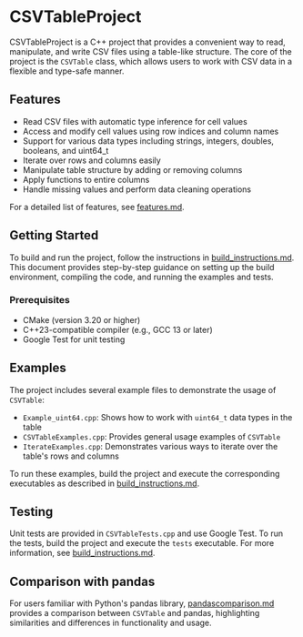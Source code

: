 # CSVTableProject

CSVTableProject is a C++ project that provides a convenient way to read, manipulate, and write CSV files using a table-like structure. The core of the project is the `CSVTable` class, which allows users to work with CSV data in a flexible and type-safe manner.

## Features

- Read CSV files with automatic type inference for cell values
- Access and modify cell values using row indices and column names
- Support for various data types including strings, integers, doubles, booleans, and uint64_t
- Iterate over rows and columns easily
- Manipulate table structure by adding or removing columns
- Apply functions to entire columns
- Handle missing values and perform data cleaning operations

For a detailed list of features, see [features.md](features.md).

## Getting Started

To build and run the project, follow the instructions in [build_instructions.md](build_instructions.md). This document provides step-by-step guidance on setting up the build environment, compiling the code, and running the examples and tests.

### Prerequisites

- CMake (version 3.20 or higher)
- C++23-compatible compiler (e.g., GCC 13 or later)
- Google Test for unit testing

## Examples

The project includes several example files to demonstrate the usage of `CSVTable`:

- `Example_uint64.cpp`: Shows how to work with `uint64_t` data types in the table
- `CSVTableExamples.cpp`: Provides general usage examples of `CSVTable`
- `IterateExamples.cpp`: Demonstrates various ways to iterate over the table's rows and columns

To run these examples, build the project and execute the corresponding executables as described in [build_instructions.md](build_instructions.md).

## Testing

Unit tests are provided in `CSVTableTests.cpp` and use Google Test. To run the tests, build the project and execute the `tests` executable. For more information, see [build_instructions.md](build_instructions.md).

## Comparison with pandas

For users familiar with Python's pandas library, [pandascomparison.md](pandascomparison.md) provides a comparison between `CSVTable` and pandas, highlighting similarities and differences in functionality and usage.

